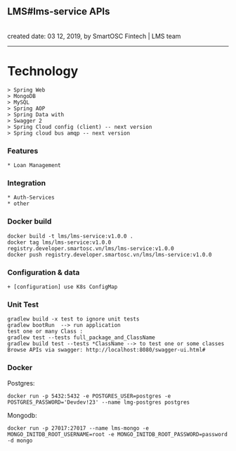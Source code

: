 <h2>LMS#lms-service APIs</h2>
<br>created date: 03 12, 2019, by SmartOSC Fintech | LMS team

********************************************************************************************************* 
# Technology
	> Spring Web
	> MongoDB
	> MySQL
	> Spring AOP
	> Spring Data with 
	> Swagger 2
	> Spring Cloud config (client) -- next version
	> Spring cloud bus amqp -- next version

### Features
	* Loan Management

### Integration
	* Auth-Services
	* other

### Docker build
	docker build -t lms/lms-service:v1.0.0 .
	docker tag lms/lms-service:v1.0.0 registry.developer.smartosc.vn/lms/lms-service:v1.0.0
	docker push registry.developer.smartosc.vn/lms/lms-service:v1.0.0

### Configuration & data

	+ [configuration] use K8s ConfigMap

### Unit Test
	gradlew build -x test to ignore unit tests
	gradlew bootRun  --> run application
	test one or many Class :   
	gradlew test --tests full_package_and_ClassName
	gradlew build test --tests *ClassName --> to test one or some classes  
	Browse APIs via swagger: http://localhost:8080/swagger-ui.html#

### Docker
Postgres:

    docker run -p 5432:5432 -e POSTGRES_USER=postgres -e POSTGRES_PASSWORD='Devdev!23' --name lmg-postgres postgres

Mongodb:

    docker run -p 27017:27017 --name lms-mongo -e MONGO_INITDB_ROOT_USERNAME=root -e MONGO_INITDB_ROOT_PASSWORD=password -d mongo